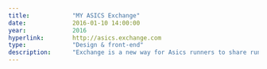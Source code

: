 ```yaml
---
title:            "MY ASICS Exchange"
date:             2016-01-10 14:00:00
year:             2016
hyperlink:        http://asics.exchange.com
type:             "Design & front-end"
description:      "Exchange is a new way for Asics runners to share running tips and learn from others. This has been an A to Z design & front-end project with the great people at AQ. I mainly focused on creating a robust pattern library for it which is already being implemented in other parts of the MY ASICS ecosystem. iOS is coming soon."
---
```



